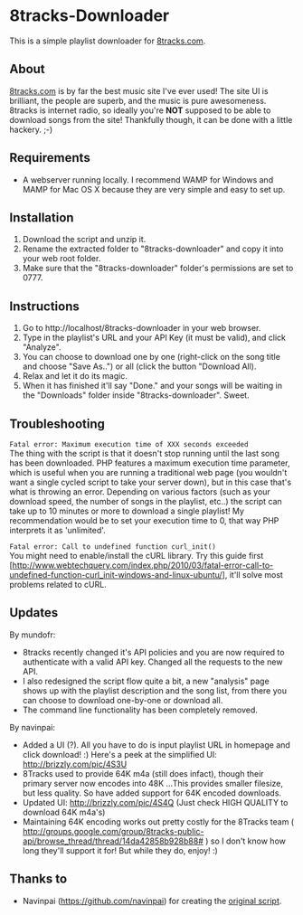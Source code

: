 # 8tracks-Downloader
This is a simple playlist downloader for [8tracks.com](http://8tracks.com).

## About
[8tracks.com](http://8tracks.com) is by far the best music site I've ever used! The site UI is brilliant, the people are superb, and the music is pure awesomeness. 8tracks is internet radio, so ideally you're **NOT** supposed to be able to download songs from the site! Thankfully though, it can be done with a little hackery. ;-)

## Requirements
- A webserver running locally. 
I recommend WAMP for Windows and MAMP for Mac OS X because they are very simple and easy to set up.

## Installation
1. Download the script and unzip it.
2. Rename the extracted folder to "8tracks-downloader" and copy it into your web root folder.
3. Make sure that the "8tracks-downloader" folder's permissions are set to 0777.

## Instructions
1. Go to http://localhost/8tracks-downloader in your web browser.
2. Type in the playlist's URL and your API Key (it must be valid), and click "Analyze".
3. You can choose to download one by one (right-click on the song title and choose "Save As..") or all (click the button "Download All).
4. Relax and let it do its magic.  
5. When it has finished it'll say "Done." and your songs will be waiting in the "Downloads" folder inside "8tracks-downloader". Sweet.

## Troubleshooting
`Fatal error: Maximum execution time of XXX seconds exceeded`  
The thing with the script is that it doesn't stop running until the last song has been downloaded. PHP features a maximum execution time parameter, which is useful when you are running a traditional web page (you wouldn't want a single cycled script to take your server down), but in this case that's what is throwing an error.
Depending on various factors (such as your download speed, the number of songs in the playlist, etc..) the script can take up to 10 minutes or more to download a single playlist! My recommendation would be to set your execution time to 0, that way PHP interprets it as 'unlimited'.

`Fatal error: Call to undefined function curl_init()`  
You might need to enable/install the cURL library. Try this guide first [http://www.webtechquery.com/index.php/2010/03/fatal-error-call-to-undefined-function-curl_init-windows-and-linux-ubuntu/], it'll solve most problems related to cURL.

## Updates
By mundofr:  
- 8tracks recently changed it's API policies and you are now required to authenticate with a valid API key. Changed all the requests to the new API.
- I also redesigned the script flow quite a bit, a new "analysis" page shows up with the playlist description and the song list, from there you can choose to download one-by-one or download all.
- The command line functionality has been completely removed.

By navinpai:  
- Added a UI (?). All you have to do is input playlist URL in homepage and click download! :) Here's a peek at the simplified UI: http://brizzly.com/pic/4S3U 
- 8Tracks used to provide 64K m4a (still does infact), though their primary server now encodes into 48K ...This provides smaller filesize, but less quality. So have added support for 64K encoded downloads.
- Updated UI: http://brizzly.com/pic/4S4Q (Just check HIGH QUALITY to download 64K m4a's)
- Maintaining 64K encoding works out pretty costly for the 8Tracks team ( http://groups.google.com/group/8tracks-public-api/browse_thread/thread/14da42858b928b88# ) so I don't know how long they'll support it for! But while they do, enjoy! :)

## Thanks to
- Navinpai (https://github.com/navinpai) for creating the [original script](https://github.com/navinpai/8Tracks-Downloader).
